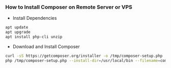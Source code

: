 ### How to Install Composer on Remote Server or VPS

- Install Dependencies
```sh
apt update
apt upgrade
apt install php-cli unzip
```
- Download and Install Composer
```sh
curl -sS https://getcomposer.org/installer -o /tmp/composer-setup.php
php /tmp/composer-setup.php --install-dir=/usr/local/bin --filename=composer
```
